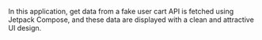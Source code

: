 In this application, get data from a fake user cart API is fetched using Jetpack Compose, and these data are displayed with a clean and attractive UI design.
